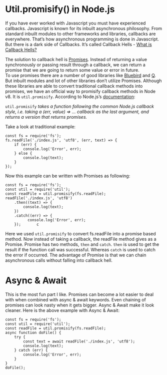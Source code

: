 # Util.promisify() in Node.js

If you have ever worked with Javascript you must have experienced callbacks. Javascript is known for its inbuilt asynchronous philosophy. From standard inbuilt modules to other frameworks and libraries, callbacks are everywhere. That’s how asynchronous programming is done in Javascript. But there is a dark side of Callbacks. It’s called Callback Hells - [What is Callback Hells?](./callback%20hell.md)



The solution to callback hell is [Promises](https://www.blogger.com/blog/post/edit/6272868078097930872/2686213485825330267#). Instead of returning a value synchronously or passing result through a callback, we can return a promise that we are going to return some value or error in future.  
To use promises there are a number of good libraries like [Bluebird](https://www.blogger.com/blog/post/edit/6272868078097930872/2686213485825330267#) and [Q](https://www.blogger.com/blog/post/edit/6272868078097930872/2686213485825330267#). But inbuilt modules and lot of other libraries don’t utilize Promises. Although these libraries are able to convert traditional callback methods into promises, we have an official way to promisify callback methods in Node v8. It is `util.promisify`. According to Node.js’s [documentation](https://www.blogger.com/blog/post/edit/6272868078097930872/2686213485825330267#):

`util.promisify` *takes a function following the common Node.js callback style, i.e. taking a (err, value) => … callback as the last argument, and returns a version that returns promises.*

Take a look at traditional example:

```
const fs = require('fs');
fs.readFile('./index.js', 'utf8', (err, text) => {
    if (err) {
        console.log('Error', err);
    } else {
        console.log(text);
    }
});
```



Now this example can be written with Promises as following:



```
const fs = require('fs');
const util = require('util');
const readFile = util.promisify(fs.readFile);
readFile('./index.js', 'utf8')
    .then((text) => {
        console.log(text);
    })
    .catch((err) => {
          console.log('Error', err);
    });       c
```



Here we used `util.promisify` to convert fs.readFile into a promise based method. Now instead of taking a callback, the readFile method gives as a Promise. Promise has two methods, `then` and `catch`. `then` is used to get the result if the function call was successful. Whereas `catch` is used to catch the error if occurred. The advantage of Promise is that we can chain asynchronous calls without falling into callback hell.

# Async & Await

This is the most fun part I like. Promises can become a lot easier to deal with when combined with async & await keywords. Even chaining of promises can look nasty when it gets bigger. Async & Await make it look cleaner. Here is the above example with Async & Await:



```
const fs = require('fs');
const util = require('util');
const readFile = util.promisify(fs.readFile);
async function doFile() {
    try {
        const text = await readFile('./index.js', 'utf8');
        console.log(text);
    } catch (err) {
        console.log('Error', err);
    }
}
doFile();
```
